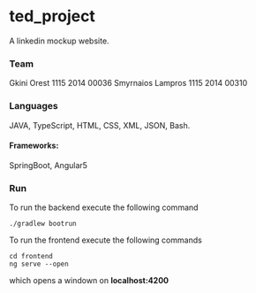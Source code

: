 # ted_project

A linkedin mockup website.

### Team

Gkini Orest 1115 2014 00036
Smyrnaios Lampros 1115 2014 00310

### Languages

JAVA, TypeScript, HTML, CSS, XML, JSON, Bash.

#### Frameworks:

SpringBoot, Angular5

### Run

To run the backend execute the following command

```
./gradlew bootrun
```

To run the frontend execute the following commands

```
cd frontend
ng serve --open
```

which opens a windown on **localhost:4200**

